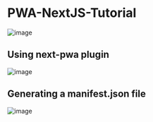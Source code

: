# PWA-NextJS-Tutorial

![image](https://user-images.githubusercontent.com/55777067/168456972-b9bf0166-994f-4c3d-889b-dcf097295b18.png)

## Using next-pwa plugin
![image](https://user-images.githubusercontent.com/55777067/168456837-63231077-86b2-4cb1-afc7-59ce293a729f.png)

## Generating a manifest.json file
![image](https://user-images.githubusercontent.com/55777067/168456789-7cbf1d0c-e3b1-4cba-9e03-2ed3a08f8788.png)


